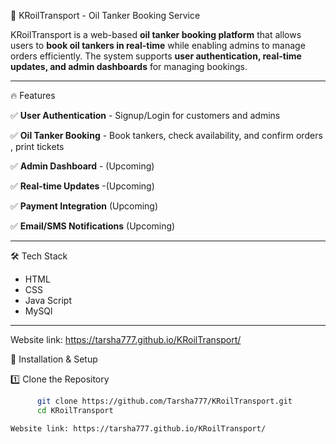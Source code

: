 🚛 KRoilTransport - Oil Tanker Booking Service

KRoilTransport is a web-based **oil tanker booking platform** that allows users to **book oil tankers in real-time** while enabling admins to manage orders efficiently.
The system supports **user authentication, real-time updates, and admin dashboards** for managing bookings.

---

🔥 Features

✅ **User Authentication** - Signup/Login for customers and admins  

✅ **Oil Tanker Booking** - Book tankers, check availability, and confirm orders , print tickets  

✅ **Admin Dashboard** - (Upcoming)

✅ **Real-time Updates** -(Upcoming)  

✅ **Payment Integration** (Upcoming)  

✅ **Email/SMS Notifications** (Upcoming)  


---

🛠 Tech Stack

- HTML
- CSS
- Java Script
- MySQl

---

Website link: 
      https://tarsha777.github.io/KRoilTransport/

 🚀 Installation & Setup

1️⃣ Clone the Repository  
```bash
      git clone https://github.com/Tarsha777/KRoilTransport.git
      cd KRoilTransport

Website link: https://tarsha777.github.io/KRoilTransport/

